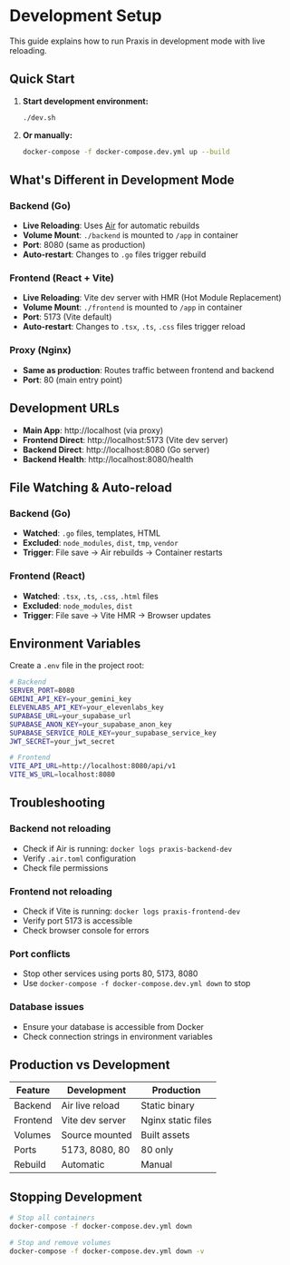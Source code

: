 # Development Setup

This guide explains how to run Praxis in development mode with live reloading.

## Quick Start

1. **Start development environment:**
   ```bash
   ./dev.sh
   ```

2. **Or manually:**
   ```bash
   docker-compose -f docker-compose.dev.yml up --build
   ```

## What's Different in Development Mode

### Backend (Go)
- **Live Reloading**: Uses [Air](https://github.com/cosmtrek/air) for automatic rebuilds
- **Volume Mount**: `./backend` is mounted to `/app` in container
- **Port**: 8080 (same as production)
- **Auto-restart**: Changes to `.go` files trigger rebuild

### Frontend (React + Vite)
- **Live Reloading**: Vite dev server with HMR (Hot Module Replacement)
- **Volume Mount**: `./frontend` is mounted to `/app` in container
- **Port**: 5173 (Vite default)
- **Auto-restart**: Changes to `.tsx`, `.ts`, `.css` files trigger reload

### Proxy (Nginx)
- **Same as production**: Routes traffic between frontend and backend
- **Port**: 80 (main entry point)

## Development URLs

- **Main App**: http://localhost (via proxy)
- **Frontend Direct**: http://localhost:5173 (Vite dev server)
- **Backend Direct**: http://localhost:8080 (Go server)
- **Backend Health**: http://localhost:8080/health

## File Watching & Auto-reload

### Backend (Go)
- **Watched**: `.go` files, templates, HTML
- **Excluded**: `node_modules`, `dist`, `tmp`, `vendor`
- **Trigger**: File save → Air rebuilds → Container restarts

### Frontend (React)
- **Watched**: `.tsx`, `.ts`, `.css`, `.html` files
- **Excluded**: `node_modules`, `dist`
- **Trigger**: File save → Vite HMR → Browser updates

## Environment Variables

Create a `.env` file in the project root:

```bash
# Backend
SERVER_PORT=8080
GEMINI_API_KEY=your_gemini_key
ELEVENLABS_API_KEY=your_elevenlabs_key
SUPABASE_URL=your_supabase_url
SUPABASE_ANON_KEY=your_supabase_anon_key
SUPABASE_SERVICE_ROLE_KEY=your_supabase_service_key
JWT_SECRET=your_jwt_secret

# Frontend
VITE_API_URL=http://localhost:8080/api/v1
VITE_WS_URL=localhost:8080
```

## Troubleshooting

### Backend not reloading
- Check if Air is running: `docker logs praxis-backend-dev`
- Verify `.air.toml` configuration
- Check file permissions

### Frontend not reloading
- Check if Vite is running: `docker logs praxis-frontend-dev`
- Verify port 5173 is accessible
- Check browser console for errors

### Port conflicts
- Stop other services using ports 80, 5173, 8080
- Use `docker-compose -f docker-compose.dev.yml down` to stop

### Database issues
- Ensure your database is accessible from Docker
- Check connection strings in environment variables

## Production vs Development

| Feature | Development | Production |
|---------|-------------|------------|
| Backend | Air live reload | Static binary |
| Frontend | Vite dev server | Nginx static files |
| Volumes | Source mounted | Built assets |
| Ports | 5173, 8080, 80 | 80 only |
| Rebuild | Automatic | Manual |

## Stopping Development

```bash
# Stop all containers
docker-compose -f docker-compose.dev.yml down

# Stop and remove volumes
docker-compose -f docker-compose.dev.yml down -v
```
